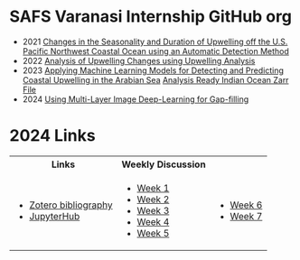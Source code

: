 # SAFS Varanasi Internship GitHub org

* 2021 [Changes in the Seasonality and Duration of Upwelling off the U.S. Pacific Northwest Coastal Ocean using an Automatic Detection Method](https://github.com/SAFS-Varanasi-Internship/Summer-2021/discussions/45)
* 2022 [Analysis of Upwelling Changes using Upwelling Analysis](https://github.com/SAFS-Varanasi-Internship/Summer-2022/blob/main/Analysis_Upwelling_changes_using_Wavelet_Analysis-2-compressed.pdf)
* 2023 [Applying Machine Learning Models for Detecting and Predicting Coastal Upwelling in the Arabian Sea](https://github.com/SAFS-Varanasi-Internship/Summer-2023/blob/main/Internship_Report.pdf) [Analysis Ready Indian Ocean Zarr File](https://safs-varanasi-internship.github.io/indian-ocean-zarr/)
* 2024 [Using Multi-Layer Image Deep-Learning for Gap-filling](https://docs.google.com/presentation/d/1etA0GIpuRJrahZnKkC36YrCN8A0dmnXPTETdv5v1m0E/present?usp=sharing)

# 2024 Links

<table>
<tr>
<th> Links </th>
<th> Weekly Discussion </th>
</tr>
<tr>
<td>

* [Zotero bibliography](https://www.zotero.org/groups/5595561/safs-interns-2024/library)
* [JupyterHub](https://fish.opensci.live/hub/login?next=%2Fhub%2F)


</td>
<td>

* [Week 1](https://github.com/SAFS-Varanasi-Internship/Summer-2024/discussions/10)
* [Week 2](https://github.com/SAFS-Varanasi-Internship/Summer-2024/discussions/12)
* [Week 3](https://github.com/SAFS-Varanasi-Internship/Summer-2024/discussions/16)
* [Week 4](https://github.com/SAFS-Varanasi-Internship/Summer-2024/discussions/17)
* [Week 5](https://github.com/SAFS-Varanasi-Internship/Summer-2024/discussions/19)


</td>
<td>

* [Week 6](https://github.com/SAFS-Varanasi-Internship/Summer-2024/discussions/20)
* [Week 7](https://github.com/SAFS-Varanasi-Internship/Summer-2024/discussions/21)


</td>
</tr>
</table>
